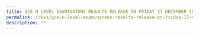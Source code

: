 ```yaml
---
title: GCE N LEVEL EXAMINATONS RESULTS RELEASE ON FRIDAY 17 DECEMBER 2021 at 230 PM
permalink: /cbss/gce-n-level-examinatons-results-release-on-friday-17-december-2021-at-2-30-pm
description: ""
---
```

